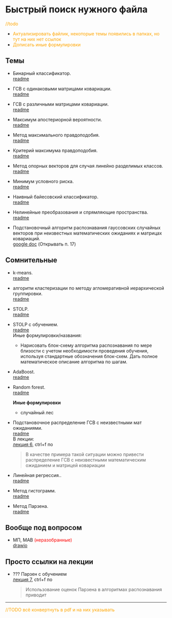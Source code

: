 # Быстрый поиск нужного файла

<font color="orange">//todo</font>  

+ <font color="orange">Актуализировать файлик, некоторые темы появились в папках, но тут на них нет ссылок</font>
+ <font color="orange">Дописать иные формулировки</font>

## Темы

+ Бинарный классификатор.  
    [readme](бинарный%20классификатор/бинарный%20классификатор.md)  
+ ГСВ с одинаковыми матрицами ковариации.  
    [readme](гсв%20с%20одинаковыми%20матрицами%20ковариации/гсв%20с%20одинаковыми%20матрицами%20ковариациями.md)
+ ГСВ с различными матрицами ковариации.  
    [readme](гсв%20с%20различными%20матрицами%20ковариации/ГСВ%20с%20различными%20матрицами%20ковариации.md)
+ Максимум апостериорной вероятности.  
    [readme](максимум%20апостериорной%20вероятности/максимум%20апостериорной%20вероятности.md)
+ Метод максимального правдоподобия.  
    [readme](метод%20максимального%20правдоподобия/метод%20максимального%20правдоподобия.md)
+ Критерий максимума правдоподобия.  
    [readme](критерий%20максимума%20правдоподобия/критерий%20максимума%20правдоподобия.md)
+ Метод опорных векторов для случая линейно разделимых классов.  
    [readme](метод%20опорных%20векторов%20для%20случая%20линейно%20разделимых%20классов/метод%20опорных%20векторов%20для%20случая%20линейно%20разделимых%20классов.md)
+ Минимум условного риска.  
    [readme](минимум%20условного%20риска/минимум%20условного%20риска.md)

+ Наивный байесовский классификатор.  
    [readme](наивный%20байесовский%20классификатор/Наивный%20байесовский%20классификатор.md)

+ Нелинейные преобразования и спрямляющие пространства.  
    [readme](нелинейные%20преобразования%20и%20спрямляющие%20пространства/нелинейные%20преобразования%20и%20спрямляющие%20пространства.md)

+ Подстановочный алгоритм распознавания гауссовских случайных векторов при неизвестных математических ожиданиях и матрицах ковариаций.  
    [google doc](https://docs.google.com/document/d/1RcgncL1_03NiLZuXpuo04abgaPbX6sSx/edit#) (Открывать п. 17)

## Сомнительные  

+ k-means.  
    [readme](!k-means/k_means.md)
+ алгоритм кластеризации по методу агломеративной иерархической группировки.  
    [readme](!алгоритм%20кластеризации%20по%20методу%20агломеративной%20иерархической%20группировки/алгоритм%20кластеризации%20по%20методу%20агломеративной%20иерархической%20группировки.md)
+ STOLP.  
    [readme](!STOLP/STOLP.md)
+ STOLP с обучением.  
    [readme](!STOLP%20с%20обучением/STOLP%20с%20обучением.md)  
    Иные формулировки/названия:  
  + Нарисовать блок-схему алгоритма распознавания по мере близости с учетом необходимости проведения обучения, используя стандартные обозначения блок-схем. Дать полное математическое описание алгоритма по шагам.

+ AdaBoost.  
    [readme](!AdaBoost/AdaBoost.md)  
+ Random forest.  
    [readme](!random%20forest/random%20forest.md)  

    **Иные формулировки**  
  + случайный лес  

+ Подстановочное распределение ГСВ с неизвестными мат ожиданиями.  
    [readme](!!!!подстановочное%20распределение%20гсв%20с%20неизвестными%20мат.ожиданиями/подстановочное%20распределение%20гсв%20с%20неизвестными%20мат.ожиданиями.md)  
    В лекции:  
    [лекция 6](лекции%20с%20мудла/html/Лекция%206.html), ctrl+f по  
    > В качестве примера такой ситуации можно привести распределение ГСВ с неизвестными математическим ожиданием и матрицей ковариации
+ Линейная регрессия..  
    [readme](!!Линейная%20регрессия/линейная%20регрессия.md)
+ Метод гистограмм.  
    [readme](!!метод%20гистограмм/метод%20гистограмм.md)
+ Метод Парзена.  
    [readme](!!!!метод%20Парзена/метод%20Парзена.md)  

## Вообще под вопросом

+ МП, МАВ <font color="red">(неразобранные)</font>  
    [drawio](Неразобранный%20МП,%20МАВ/Неразобранный%20МП,%20МАВ.drawio)

## Просто ссылки на лекции

+ ??? Парзен с обучением  
    [лекция 7](лекции%20с%20мудла/html/Лекция%207.html), ctrl+f по  
    > Использование оценок Парзена в алгоритмах распознавания приводит

________  

<font color="orange">//TODO всё конвертнуть в pdf и на них указывать</font>
